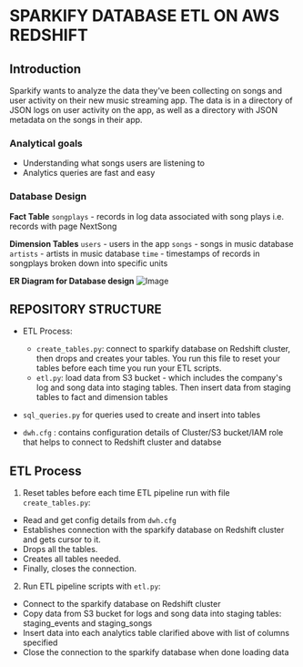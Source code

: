 # SPARKIFY DATABASE ETL ON AWS REDSHIFT

## Introduction
Sparkify wants to analyze the data they've been collecting on songs and user activity on their new music streaming app. The data is in a directory of JSON logs on user activity on the app, as well as a directory with JSON metadata on the songs in their app.

### Analytical goals
- Understanding what songs users are listening to
- Analytics queries are fast and easy

### Database Design

**Fact Table**
`songplays` - records in log data associated with song plays i.e. records with page NextSong

**Dimension Tables**
`users` - users in the app
`songs` - songs in music database
`artists` - artists in music database
`time` - timestamps of records in songplays broken down into specific units

**ER Diagram for Database design**
![Image](/sparkifydb_erd.png)

## REPOSITORY STRUCTURE

- ETL Process: 
    - `create_tables.py`: connect to sparkify database on Redshift cluster, then drops and creates your tables. You run this file to reset your tables before each time you run your ETL scripts.
    - `etl.py`: load data from S3 bucket - which includes the company's log and song data into staging tables. Then insert data from staging tables to fact and dimension tables
    
- `sql_queries.py` for queries used to create and insert into tables
- `dwh.cfg` : contains configuration details of Cluster/S3 bucket/IAM role that helps to connect to Redshift cluster and databse

## ETL Process 
1. Reset tables before each time ETL pipeline run with file `create_tables.py`:
- Read and get config details from `dwh.cfg`
- Establishes connection with the sparkify database on Redshift cluster and gets cursor to it.
- Drops all the tables.
- Creates all tables needed.
- Finally, closes the connection. 

2. Run ETL pipeline scripts with `etl.py`:
- Connect to the sparkify database on Redshift cluster 
- Copy data from S3 bucket for logs and song data into staging tables: staging_events and staging_songs
- Insert data into each analytics table clarified above with list of columns specified
- Close the connection to the sparkify database when done loading data

